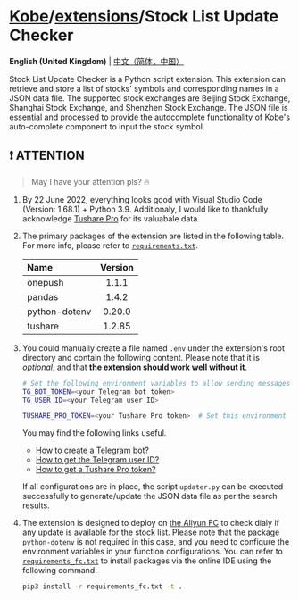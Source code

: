 # [Kobe](../../../..)/[extensions](../)/Stock List Update Checker

**English (United Kingdom)** | [中文（简体，中国）](./README_zh-Hans-CN.md)

Stock List Update Checker is a Python script extension. This extension can retrieve and store a list of stocks' symbols and corresponding names in a JSON data file. The supported stock exchanges are Beijing Stock Exchange, Shanghai Stock Exchange, and Shenzhen Stock Exchange. The JSON file is essential and processed to provide the autocomplete functionality of Kobe's auto-complete component to input the stock symbol.

## ❗ ATTENTION

> May I have your attention pls? 🔥

1. By 22 June 2022, everything looks good with Visual Studio Code (Version: 1.68.1) + Python 3.9. Additionaly, I would like to thankfully acknowledge [Tushare Pro](https://tushare.pro/) for its valuabale data.
2. The primary packages of the extension are listed in the following table. For more info, please refer to [`requirements.txt`](./requirements.txt).

   | Name          | Version |
   | :------------ | :-----: |
   | onepush       |  1.1.1  |
   | pandas        |  1.4.2  |
   | python-dotenv | 0.20.0  |
   | tushare       | 1.2.85  |

3. You could manually create a file named `.env` under the extension's root directory and contain the following content. Please note that it is _optional_, and that **the extension should work well without it**.

   ```sh
   # Set the following environment variables to allow sending messages to your Telegram bot.
   TG_BOT_TOKEN=<your Telegram bot token>
   TG_USER_ID=<your Telegram user ID>

   TUSHARE_PRO_TOKEN=<your Tushare Pro token>  # Set this environment variable to allow retrieving data from Tushare Pro.
   ```

   You may find the following links useful.

   - [How to create a Telegram bot?](https://core.telegram.org/bots#3-how-do-i-create-a-bot)
   - [How to get the Telegram user ID?](https://bigone.zendesk.com/hc/en-us/articles/360008014894-How-to-get-the-Telegram-user-ID-)
   - [How to get a Tushare Pro token?](https://tushare.pro/document/1?doc_id=39)

   If all configurations are in place, the script `updater.py` can be executed successfully to generate/update the JSON data file as per the search results.

4. The extension is designed to deploy on [the Aliyun FC](https://www.aliyun.com/product/fc) to check dialy if any update is available for the stock list. Please note that the package `python-dotenv` is not required in this case, and you need to configure the environment variables in your function configurations. You can refer to [`requirements_fc.txt`](./requirements_fc.txt) to install packages via the online IDE using the following command.

   ```sh
   pip3 install -r requirements_fc.txt -t .
   ```
